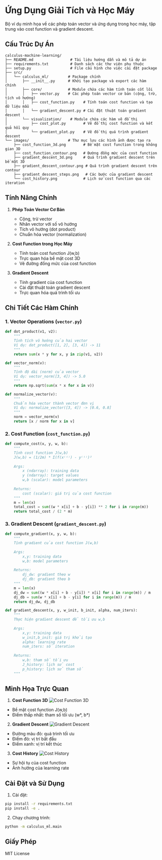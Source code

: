 # Ứng Dụng Giải Tích và Học Máy

Bộ ví dụ minh họa về các phép toán vector và ứng dụng trong học máy, tập trung vào cost function và gradient descent.

## Cấu Trúc Dự Án

```
calculus-machine-learning/
├── README.md                 # Tài liệu hướng dẫn và mô tả dự án
├── requirements.txt          # Danh sách các thư viện phụ thuộc
├── setup.py                  # File cấu hình cho việc cài đặt package
├── src/
│   └── calculus_ml/         # Package chính
│       ├── __init__.py      # Khởi tạo package và export các hàm chính
│       ├── core/            # Module chứa các hàm tính toán cốt lõi
│       │   ├── vector.py    # Các phép toán vector cơ bản (cộng, trừ, tích vô hướng)
│       │   ├── cost_function.py    # Tính toán cost function và tạo dữ liệu mẫu
│       │   └── gradient_descent.py # Cài đặt thuật toán gradient descent
│       └── visualization/    # Module chứa các hàm vẽ đồ thị
│           ├── cost_plot.py        # Vẽ đồ thị cost function và kết quả hồi quy
│           └── gradient_plot.py    # Vẽ đồ thị quá trình gradient descent
└── images/                  # Thư mục lưu các hình ảnh được tạo ra
    ├── cost_function_3d.png        # Bề mặt cost function trong không gian 3D
    ├── cost_function_contour.png   # Đường đồng mức của cost function
    ├── gradient_descent_3d.png     # Quá trình gradient descent trên bề mặt 3D
    ├── gradient_descent_contour.png # Quá trình gradient descent trên contour
    ├── gradient_descent_steps.png   # Các bước của gradient descent
    └── cost_history.png            # Lịch sử cost function qua các iteration
```

## Tính Năng Chính

1. **Phép Toán Vector Cơ Bản**
   - Cộng, trừ vector
   - Nhân vector với số vô hướng
   - Tích vô hướng (dot product)
   - Chuẩn hóa vector (normalization)

2. **Cost Function trong Học Máy**
   - Tính toán cost function J(w,b)
   - Trực quan hóa bề mặt cost 3D
   - Vẽ đường đồng mức của cost function

3. **Gradient Descent**
   - Tính gradient của cost function
   - Cài đặt thuật toán gradient descent
   - Trực quan hóa quá trình tối ưu

## Chi Tiết Các Hàm Chính

### 1. Vector Operations (`vector.py`)

```python
def dot_product(v1, v2):
    """
    Tính tích vô hướng của hai vector
    Ví dụ: dot_product([1, 2], [3, 4]) -> 11
    """
    return sum(x * y for x, y in zip(v1, v2))

def vector_norm(v):
    """
    Tính độ dài (norm) của vector
    Ví dụ: vector_norm([3, 4]) -> 5.0
    """
    return np.sqrt(sum(x * x for x in v))

def normalize_vector(v):
    """
    Chuẩn hóa vector thành vector đơn vị
    Ví dụ: normalize_vector([3, 4]) -> [0.6, 0.8]
    """
    norm = vector_norm(v)
    return [x / norm for x in v]
```

### 2. Cost Function (`cost_function.py`)

```python
def compute_cost(x, y, w, b):
    """
    Tính cost function J(w,b)
    J(w,b) = (1/2m) * Σ(f(x⁽ⁱ⁾) - y⁽ⁱ⁾)²
    
    Args:
        x (ndarray): training data
        y (ndarray): target values
        w,b (scalar): model parameters
    
    Returns:
        cost (scalar): giá trị của cost function
    """
    m = len(x)
    total_cost = sum((w * x[i] + b - y[i]) ** 2 for i in range(m))
    return total_cost / (2 * m)
```

### 3. Gradient Descent (`gradient_descent.py`)

```python
def compute_gradient(x, y, w, b):
    """
    Tính gradient của cost function J(w,b)
    
    Args:
        x,y: training data
        w,b: model parameters
    
    Returns:
        dj_dw: gradient theo w
        dj_db: gradient theo b
    """
    m = len(x)
    dj_dw = sum((w * x[i] + b - y[i]) * x[i] for i in range(m)) / m
    dj_db = sum(w * x[i] + b - y[i] for i in range(m)) / m
    return dj_dw, dj_db

def gradient_descent(x, y, w_init, b_init, alpha, num_iters):
    """
    Thực hiện gradient descent để tối ưu w,b
    
    Args:
        x,y: training data
        w_init,b_init: giá trị khởi tạo
        alpha: learning rate
        num_iters: số iteration
    
    Returns:
        w,b: tham số tối ưu
        J_history: lịch sử cost
        p_history: lịch sử tham số
    """
```

## Minh Họa Trực Quan

1. **Cost Function 3D**
![Cost Function 3D](images/cost_function_3d.png)
- Bề mặt cost function J(w,b)
- Điểm thấp nhất: tham số tối ưu (w*, b*)

2. **Gradient Descent**
![Gradient Descent](images/gradient_descent_3d.png)
- Đường màu đỏ: quá trình tối ưu
- Điểm đỏ: vị trí bắt đầu
- Điểm xanh: vị trí kết thúc

3. **Cost History**
![Cost History](images/cost_history.png)
- Sự hội tụ của cost function
- Ảnh hưởng của learning rate

## Cài Đặt và Sử Dụng

1. Cài đặt:
```bash
pip install -r requirements.txt
pip install -e .
```

2. Chạy chương trình:
```bash
python -m calculus_ml.main
```

## Giấy Phép

MIT License